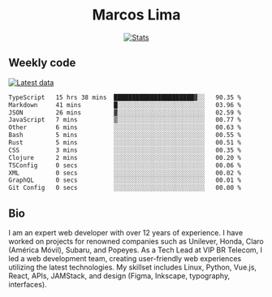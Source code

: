 <div align="center">
  <h1>Marcos Lima</h1>
  
  <a href="https://skvggor.dev">
    <img src="https://github.com/skvggor/skvggor/assets/958723/3c85f137-8d74-4cc8-a2b1-877784f3e44d" alt="Stats" />
  </a>
</div>

## Weekly code

[![Latest data](https://github.com/skvggor/skvggor/actions/workflows/main.yml/badge.svg)](https://github.com/skvggor/skvggor/actions/workflows/main.yml)

<!--START_SECTION:waka-->

```txt
TypeScript   15 hrs 38 mins  ██████████████████████▓░░   90.35 %
Markdown     41 mins         █░░░░░░░░░░░░░░░░░░░░░░░░   03.96 %
JSON         26 mins         ▓░░░░░░░░░░░░░░░░░░░░░░░░   02.59 %
JavaScript   7 mins          ▒░░░░░░░░░░░░░░░░░░░░░░░░   00.77 %
Other        6 mins          ░░░░░░░░░░░░░░░░░░░░░░░░░   00.63 %
Bash         5 mins          ░░░░░░░░░░░░░░░░░░░░░░░░░   00.55 %
Rust         5 mins          ░░░░░░░░░░░░░░░░░░░░░░░░░   00.51 %
CSS          3 mins          ░░░░░░░░░░░░░░░░░░░░░░░░░   00.35 %
Clojure      2 mins          ░░░░░░░░░░░░░░░░░░░░░░░░░   00.20 %
TSConfig     0 secs          ░░░░░░░░░░░░░░░░░░░░░░░░░   00.06 %
XML          0 secs          ░░░░░░░░░░░░░░░░░░░░░░░░░   00.02 %
GraphQL      0 secs          ░░░░░░░░░░░░░░░░░░░░░░░░░   00.01 %
Git Config   0 secs          ░░░░░░░░░░░░░░░░░░░░░░░░░   00.00 %
```

<!--END_SECTION:waka-->

## Bio

<p>I am an expert web developer with over 12 years of experience. I have worked on projects for renowned companies such as Unilever, Honda, Claro (América Móvil), Subaru, and Popeyes. As a Tech Lead at VIP BR Telecom, I led a web development team, creating user-friendly web experiences utilizing the latest technologies. My skillset includes Linux, Python, Vue.js, React, APIs, JAMStack, and design (Figma, Inkscape, typography, interfaces).</p>

<!-- </details> -->

<!-- <div align="center">
  <h2>🤖 Recent Code Activity</h2>
  <img width="500" src="https://github-readme-stats.vercel.app/api/wakatime?username=skvggor&hide_title=true&layout=compact&theme=transparent" alt="Wakatime Stats" />
</div>

<br>

<div align="center">
  <h2>📈 GitHub Stats</h2>
  <img width="500" src="https://github-readme-stats.vercel.app/api?username=skvggor&show_icons=true&theme=transparent&hide_title=true&count_private=true" alt="GitHub Stats" />
</div>
 -->
